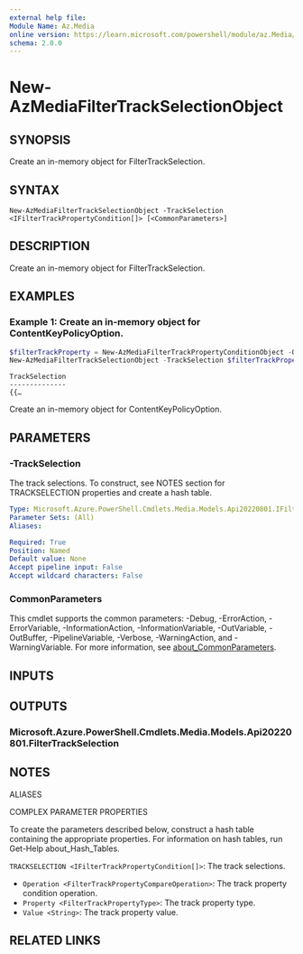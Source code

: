 ```yaml
---
external help file:
Module Name: Az.Media
online version: https://learn.microsoft.com/powershell/module/az.Media/new-AzMediaFilterTrackSelectionObject
schema: 2.0.0
---
```


# New-AzMediaFilterTrackSelectionObject

## SYNOPSIS
Create an in-memory object for FilterTrackSelection.

## SYNTAX

```
New-AzMediaFilterTrackSelectionObject -TrackSelection <IFilterTrackPropertyCondition[]> [<CommonParameters>]
```

## DESCRIPTION
Create an in-memory object for FilterTrackSelection.

## EXAMPLES

### Example 1: Create an in-memory object for ContentKeyPolicyOption.
```powershell
$filterTrackProperty = New-AzMediaFilterTrackPropertyConditionObject -Operation 'Equal' -Property 'Type' -Value "Audio"
New-AzMediaFilterTrackSelectionObject -TrackSelection $filterTrackProperty
```

```output
TrackSelection
--------------
{{…
```

Create an in-memory object for ContentKeyPolicyOption.

## PARAMETERS

### -TrackSelection
The track selections.
To construct, see NOTES section for TRACKSELECTION properties and create a hash table.

```yaml
Type: Microsoft.Azure.PowerShell.Cmdlets.Media.Models.Api20220801.IFilterTrackPropertyCondition[]
Parameter Sets: (All)
Aliases:

Required: True
Position: Named
Default value: None
Accept pipeline input: False
Accept wildcard characters: False
```

### CommonParameters
This cmdlet supports the common parameters: -Debug, -ErrorAction, -ErrorVariable, -InformationAction, -InformationVariable, -OutVariable, -OutBuffer, -PipelineVariable, -Verbose, -WarningAction, and -WarningVariable. For more information, see [about_CommonParameters](http://go.microsoft.com/fwlink/?LinkID=113216).

## INPUTS

## OUTPUTS

### Microsoft.Azure.PowerShell.Cmdlets.Media.Models.Api20220801.FilterTrackSelection

## NOTES

ALIASES

COMPLEX PARAMETER PROPERTIES

To create the parameters described below, construct a hash table containing the appropriate properties. For information on hash tables, run Get-Help about_Hash_Tables.


`TRACKSELECTION <IFilterTrackPropertyCondition[]>`: The track selections.
  - `Operation <FilterTrackPropertyCompareOperation>`: The track property condition operation.
  - `Property <FilterTrackPropertyType>`: The track property type.
  - `Value <String>`: The track property value.

## RELATED LINKS


